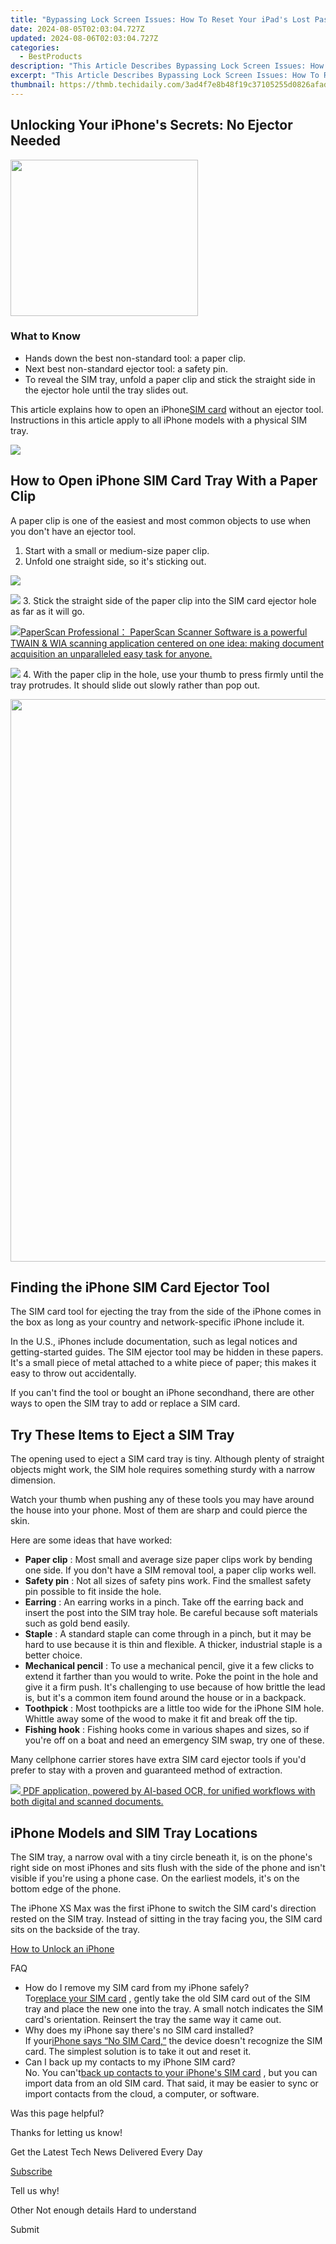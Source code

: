 ```yaml
---
title: "Bypassing Lock Screen Issues: How To Reset Your iPad's Lost Password/Passcode"
date: 2024-08-05T02:03:04.727Z
updated: 2024-08-06T02:03:04.727Z
categories:
  - BestProducts
description: "This Article Describes Bypassing Lock Screen Issues: How To Reset Your iPad's Lost Password/Passcode"
excerpt: "This Article Describes Bypassing Lock Screen Issues: How To Reset Your iPad's Lost Password/Passcode"
thumbnail: https://thmb.techidaily.com/3ad4f7e8b48f19c37105255d0826afad52f6608bef33c5c37cef1bfce8aa66b0.jpeg
---
```


## Unlocking Your iPhone's Secrets: No Ejector Needed
<!-- affiliate ads begin -->
<a href="https://godlikehost.sjv.io/c/5597632/1920047/21774" target="_top" id="1920047"><img src="//a.impactradius-go.com/display-ad/21774-1920047" border="0" alt="" width="300" height="250"/></a><img height="0" width="0" src="https://imp.pxf.io/i/5597632/1920047/21774" style="position:absolute;visibility:hidden;" border="0" />
<!-- affiliate ads end -->
### What to Know

* Hands down the best non-standard tool: a paper clip.
* Next best non-standard ejector tool: a safety pin.
* To reveal the SIM tray, unfold a paper clip and stick the straight side in the ejector hole until the tray slides out.

 This article explains how to open an iPhone[SIM card](https://www.lifewire.com/what-are-sim-cards-577532) without an ejector tool. Instructions in this article apply to all iPhone models with a physical SIM tray.  

<!-- affiliate ads begin -->
<a href="https://secure.2checkout.com/order/checkout.php?PRODS=4620778&QTY=1&AFFILIATE=108875&CART=1"><img src="https://secure.avangate.com/images/merchant/07dd4d5a72f5740ef0f035f201951476/728__90banner.jpg" border="0"></a>
<!-- affiliate ads end -->
## How to Open iPhone SIM Card Tray With a Paper Clip

 A paper clip is one of the easiest and most common objects to use when you don't have an ejector tool.

1. Start with a small or medium-size paper clip.
2. Unfold one straight side, so it's sticking out.  
<!-- affiliate ads begin -->
<a href="https://shop.mondly.com/affiliate.php?ACCOUNT=ATISTUDI&AFFILIATE=108875&PATH=https%3A%2F%2Fwww.mondly.com%3FAFFILIATE%3D108875%26RESOURCE%3D%2BGeneral%2B970x90%2B"><img src="https://secure.avangate.com/images/merchant/69c418c33ec2e1a4267fa9bb77fa1428/general-970x90.gif" border="0"></a>
<!-- affiliate ads end -->
![](https://www.lifewire.com/thmb/-Cei-ZtcOHFD1_vvyW4hWsvCZyw=/1500x0/filters:no_upscale():max_bytes(150000):strip_icc():format(webp)/IMG_4468-5c490d70c9e77c0001da2190.JPG)
3. Stick the straight side of the paper clip into the SIM card ejector hole as far as it will go.  
<!-- affiliate ads begin -->
<a href="https://secure.2checkout.com/order/checkout.php?PRODS=37540879&QTY=1&AFFILIATE=108875&CART=1"><img src="https://paperscan.orpalis.com/img/content/You_prefer_to_use.png" border="0">PaperScan Professional： PaperScan Scanner Software is a powerful TWAIN & WIA scanning application centered on one idea: making document acquisition an unparalleled easy task for anyone.</a>
<!-- affiliate ads end -->
![](https://www.lifewire.com/thmb/wPvlp_BAHTsX6iOUxdekQTHDDlw=/1500x0/filters:no_upscale():max_bytes(150000):strip_icc():format(webp)/IMG_0212-5c490d7fc9e77c00018b7166.JPG)
4. With the paper clip in the hole, use your thumb to press firmly until the tray protrudes. It should slide out slowly rather than pop out.

<!-- affiliate ads begin -->
<a href="https://ursime.pxf.io/c/5597632/2048963/16384" target="_top" id="2048963"><img src="//a.impactradius-go.com/display-ad/16384-2048963" border="0" alt="" width="1200" height="900"/></a><img height="0" width="0" src="https://imp.pxf.io/i/5597632/2048963/16384" style="position:absolute;visibility:hidden;" border="0" />
<!-- affiliate ads end -->
## Finding the iPhone SIM Card Ejector Tool

 The SIM card tool for ejecting the tray from the side of the iPhone comes in the box as long as your country and network-specific iPhone include it.

 In the U.S., iPhones include documentation, such as legal notices and getting-started guides. The SIM ejector tool may be hidden in these papers. It's a small piece of metal attached to a white piece of paper; this makes it easy to throw out accidentally.

 If you can't find the tool or bought an iPhone secondhand, there are other ways to open the SIM tray to add or replace a SIM card.

## Try These Items to Eject a SIM Tray

 The opening used to eject a SIM card tray is tiny. Although plenty of straight objects might work, the SIM hole requires something sturdy with a narrow dimension.

 Watch your thumb when pushing any of these tools you may have around the house into your phone. Most of them are sharp and could pierce the skin.

 Here are some ideas that have worked:

* **Paper clip** : Most small and average size paper clips work by bending one side. If you don't have a SIM removal tool, a paper clip works well.
* **Safety pin** : Not all sizes of safety pins work. Find the smallest safety pin possible to fit inside the hole.
* **Earring** : An earring works in a pinch. Take off the earring back and insert the post into the SIM tray hole. Be careful because soft materials such as gold bend easily.
* **Staple** : A standard staple can come through in a pinch, but it may be hard to use because it is thin and flexible. A thicker, industrial staple is a better choice.
* **Mechanical pencil** : To use a mechanical pencil, give it a few clicks to extend it farther than you would to write. Poke the point in the hole and give it a firm push. It's challenging to use because of how brittle the lead is, but it's a common item found around the house or in a backpack.
* **Toothpick** : Most toothpicks are a little too wide for the iPhone SIM hole. Whittle away some of the wood to make it fit and break off the tip.
* **Fishing hook** : Fishing hooks come in various shapes and sizes, so if you're off on a boat and need an emergency SIM swap, try one of these.

 Many cellphone carrier stores have extra SIM card ejector tools if you'd prefer to stay with a proven and guaranteed method of extraction.

<!-- affiliate ads begin -->
<a href="https://checkout.abbyy.com/order/checkout.php?PRODS=39254762&QTY=1&AFFILIATE=108875&CART=1"> <img src="https://secure.avangate.com/images/merchant/0e5fb5c76fca16adbee503c9aff393cd/products/11_FR-Badges-NEW-FR-Standard-16-WIN-200.png" border="0"> PDF application, powered by AI-based OCR, for unified workflows with both digital and scanned documents. </a>
<!-- affiliate ads end -->
## iPhone Models and SIM Tray Locations

 The SIM tray, a narrow oval with a tiny circle beneath it, is on the phone's right side on most iPhones and sits flush with the side of the phone and isn't visible if you're using a phone case. On the earliest models, it's on the bottom edge of the phone.

 The iPhone XS Max was the first iPhone to switch the SIM card's direction rested on the SIM tray. Instead of sitting in the tray facing you, the SIM card sits on the backside of the tray.

[How to Unlock an iPhone](https://www.lifewire.com/unlock-an-iphone-6749118)

 FAQ

* How do I remove my SIM card from my iPhone safely?  
 To[replace your SIM card](https://www.lifewire.com/insert-sim-card-into-smartphone-4777486) , gently take the old SIM card out of the SIM tray and place the new one into the tray. A small notch indicates the SIM card's orientation. Reinsert the tray the same way it came out.
* Why does my iPhone say there's no SIM card installed?  
 If your[iPhone says “No SIM Card,”](https://www.lifewire.com/when-iphone-says-no-sim-2000284) the device doesn't recognize the SIM card. The simplest solution is to take it out and reset it.
* Can I back up my contacts to my iPhone SIM card?  
 No. You can't[back up contacts to your iPhone's SIM card](https://www.lifewire.com/can-you-backup-contacts-iphone-sim-2000113) , but you can import data from an old SIM card. That said, it may be easier to sync or import contacts from the cloud, a computer, or software.

Was this page helpful?

Thanks for letting us know!

 Get the Latest Tech News Delivered Every Day

[Subscribe](https://www.lifewire.com/#)

Tell us why!

 Other  Not enough details  Hard to understand

 Submit

<ins class="adsbygoogle"
     style="display:block"
     data-ad-format="autorelaxed"
     data-ad-client="ca-pub-7571918770474297"
     data-ad-slot="1223367746"></ins>



<ins class="adsbygoogle"
     style="display:block"
     data-ad-client="ca-pub-7571918770474297"
     data-ad-slot="8358498916"
     data-ad-format="auto"
     data-full-width-responsive="true"></ins>
